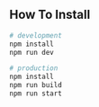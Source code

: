 
## How To Install

```bash
# development
npm install
npm run dev

# production
npm install
npm run build
npm run start
```
